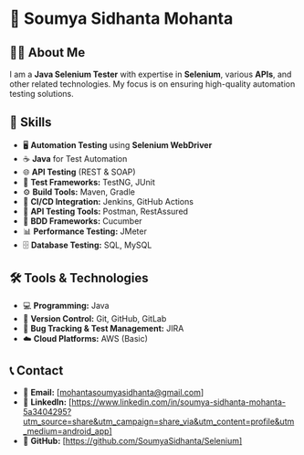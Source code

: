 # 🌟 Soumya Sidhanta Mohanta  

## 👨‍💻 About Me  
I am a **Java Selenium Tester** with expertise in **Selenium**, various **APIs**, and other related technologies. My focus is on ensuring high-quality automation testing solutions.  

## 🚀 Skills  
- 🖥️ **Automation Testing** using **Selenium WebDriver**  
- ☕ **Java** for Test Automation  
- 🌐 **API Testing** (REST & SOAP)  
- 🧪 **Test Frameworks:** TestNG, JUnit  
- ⚙️ **Build Tools:** Maven, Gradle  
- 🔄 **CI/CD Integration:** Jenkins, GitHub Actions  
- 📡 **API Testing Tools:** Postman, RestAssured  
- 📜 **BDD Frameworks:** Cucumber  
- 📊 **Performance Testing:** JMeter  
- 🗄️ **Database Testing:** SQL, MySQL  

## 🛠️ Tools & Technologies  
- 💻 **Programming:** Java  
- 🔗 **Version Control:** Git, GitHub, GitLab  
- 🐞 **Bug Tracking & Test Management:** JIRA 
- ☁️ **Cloud Platforms:** AWS (Basic)  

## 📞 Contact  
- 📧 **Email:** [mohantasoumyasidhanta@gmail.com]  
- 🔗 **LinkedIn:** [https://www.linkedin.com/in/soumya-sidhanta-mohanta-5a3404295?utm_source=share&utm_campaign=share_via&utm_content=profile&utm_medium=android_app]  
- 🐙 **GitHub:** [https://github.com/SoumyaSidhanta/Selenium]
